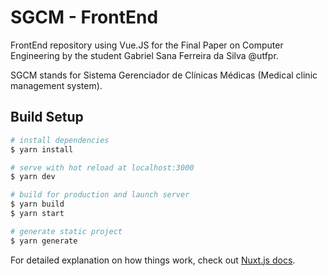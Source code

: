 # SGCM - FrontEnd

FrontEnd repository using Vue.JS for the Final Paper on Computer Engineering by the student Gabriel Sana Ferreira da Silva @utfpr. 

SGCM stands for Sistema Gerenciador de Clínicas Médicas (Medical clinic management system).

## Build Setup

```bash
# install dependencies
$ yarn install

# serve with hot reload at localhost:3000
$ yarn dev

# build for production and launch server
$ yarn build
$ yarn start

# generate static project
$ yarn generate
```

For detailed explanation on how things work, check out [Nuxt.js docs](https://nuxtjs.org).
